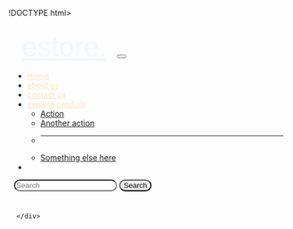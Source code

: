 !DOCTYPE html>
<html lang="en">
<head>
    <meta charset="UTF-8">
    <meta name="viewport" content="width=device-width, initial-scale=1.0">
    <link href="https://cdn.jsdelivr.net/npm/bootstrap@5.0.2/dist/css/bootstrap.min.css" rel="stylesheet" integrity="sha384-EVSTQN3/azprG1Anm3QDgpJLIm9Nao0Yz1ztcQTwFspd3yD65VohhpuuCOmLASjC" crossorigin="anonymous">
    <script src="https://cdn.jsdelivr.net/npm/bootstrap@5.0.2/dist/js/bootstrap.bundle.min.js" integrity="sha384-MrcW6ZMFYlzcLA8Nl+NtUVF0sA7MsXsP1UyJoMp4YLEuNSfAP+JcXn/tWtIaxVXM" crossorigin="anonymous"></script>
    <title>Document</title>
</head>
<body>
    <nav class="navbar navbar-expand-lg navbar-light bg-light" style="border-radius: 40px; padding: 10px 10px 10px 10px;">
        <div class="container-fluid">
          <a class="navbar-brand" href="#" style="color: rgb(0, 0, 0);  font-size: 50px; font-family: sans-serif; text-shadow: 100px; color: aliceblue; padding: 14px; ">estore.</a>
          <button class="navbar-toggler" type="button" data-bs-toggle="collapse" data-bs-target="#navbarSupportedContent" aria-controls="navbarSupportedContent" aria-expanded="false" aria-label="Toggle navigation">
            <span class="navbar-toggler-icon"></span>
          </button>
          <div class="collapse navbar-collapse" id="navbarSupportedContent">
            <ul class="navbar-nav me-auto mb-2 mb-lg-0">
              <li class="nav-item">
                <a class="nav-link active" aria-current="page" href="#"   style="color: bisque;">Home</a>
              </li>
              <li class="nav-item">
                <a class="nav-link" href="#" style="color: bisque;">about us</a>
              </li>
              <li class="nav-item">
                <a class="nav-link" href="#" style="color: bisque;">contact us</a>
              </li>
              <li class="nav-item dropdown">
                <a class="nav-link dropdown-toggle" href="#" id="navbarDropdown" role="button" data-bs-toggle="dropdown" aria-expanded="false" style="color: bisque;">
                  explore product
                </a>
                <ul class="dropdown-menu" aria-labelledby="navbarDropdown">
                  <li><a class="dropdown-item" href="#">Action</a></li>
                  <li><a class="dropdown-item" href="#">Another action</a></li>
                  <li><hr class="dropdown-divider"></li>
                  <li><a class="dropdown-item" href="#">Something else here</a></li>
                </ul>
              </li>
              <li class="nav-item">
                <a class="nav-link disabled" href="#" tabindex="-1" aria-disabled="true"></a>
              </li>
                <img src="pic.jpg" alt="">
            </ul>
            <form class="d-flex">
              <input class="form-control me-2" type="search" placeholder="Search" aria-label="Search" style="border-radius: 30px;">
              <button class="btn btn-outline-success" type="submit" style="border-radius: 30px;">Search</button>
            </form>
          </div>
        </div>
      </nav>
      <div clas= huzaifa>
          
      </div>
    
</body>
</html>
